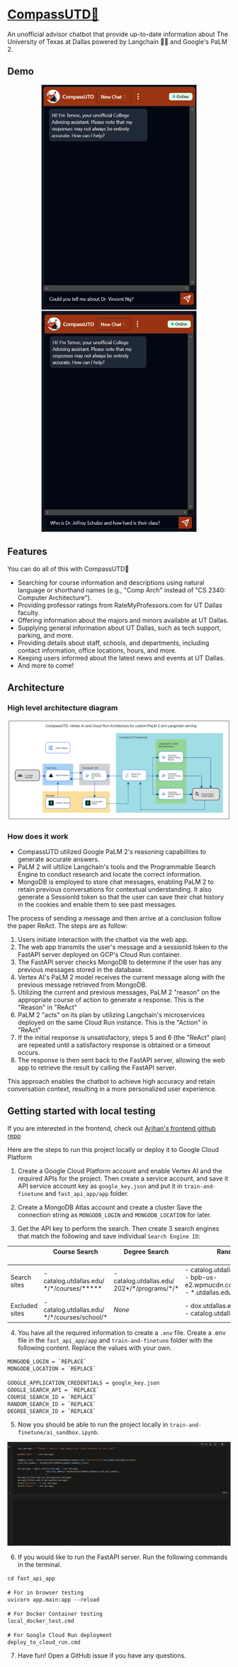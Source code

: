 # [CompassUTD🧭](https://compass-utd.vercel.app/)

An unofficial advisor chatbot that provide up-to-date information about The University of Texas at Dallas powered by Langchain 🦜️🔗 and Google's PaLM 2.

## Demo

<div style="text-align: center;">
  <img src="static/demo1.gif" alt="Demo: Inquiry about Dr.Vincent and his research" width="350"/>
  <img src="static/demo2.gif" alt="Demo: Dr. Jeffrey Schulze rating and his class HIST 1301 and HIST 1302 classes' description?" width="350"/>
</div>

## Features

You can do all of this with CompassUTD🧭

- Searching for course information and descriptions using natural language or shorthand names (e.g., "Comp Arch" instead of "CS 2340: Computer Architecture").
- Providing professor ratings from RateMyProfessors.com for UT Dallas faculty.
- Offering information about the majors and minors available at UT Dallas.
- Supplying general information about UT Dallas, such as tech support, parking, and more.
- Providing details about staff, schools, and departments, including contact information, office locations, hours, and more.
- Keeping users informed about the latest news and events at UT Dallas.
- And more to come!

## Architecture

### High level architecture diagram

![High Level Architecture Diagram show how CompassUTD work](static/architecture_diagram.png)

### How does it work

- CompassUTD utilized Google PaLM 2's reasoning capabilities to generate accurate answers.
- PaLM 2 will ultilize Langchain's tools and the Programmable Search Engine to conduct research and locate the correct information.
- MongoDB is employed to store chat messages, enabling PaLM 2 to retain previous conversations for contextual understanding. It also generate a SessionId token so that the user can save their chat history in the cookies and enable them to see past messages.

The process of sending a message and then arrive at a conclusion follow the paper ReAct. The steps are as follow:

1. Users initiate interaction with the chatbot via the web app.
2. The web app transmits the user's message and a sessionId token to the FastAPI server deployed on GCP's Cloud Run container.
3. The FastAPI server checks MongoDB to determine if the user has any previous messages stored in the database.
4. Vertex AI's PaLM 2 model receives the current message along with the previous message retrieved from MongoDB.
5. Utilizing the current and previous messages, PaLM 2 "reason" on the appropriate course of action to generate a response. This is the "Reason" in "ReAct"
6. PaLM 2 "acts" on its plan by utilizing Langchain's microservices deployed on the same Cloud Run instance. This is the "Action" in "ReAct"
7. If the initial response is unsatisfactory, steps 5 and 6 (the "ReAct" plan) are repeated until a satisfactory response is obtained or a timeout occurs.
8. The response is then sent back to the FastAPI server, allowing the web app to retrieve the result by calling the FastAPI server.

This approach enables the chatbot to achieve high accuracy and retain conversation context, resulting in a more personalized user experience.

## Getting started with local testing

If you are interested in the frontend, check out [Arihan's frontend github repo](https://github.com/arihanv/CompassUTD)

Here are the steps to run this project locally or deploy it to Google Cloud Platform

1. Create a Google Cloud Platform account and enable Vertex AI and the required APIs for the project. Then create a service account, and save it API service account key as `google_key.json` and put it in `train-and-finetune` and `fast_api_app/app` folder.

2. Create a MongoDB Atlas account and create a cluster Save the connection string as `MONGODB_LOGIN` and `MONGODB_LOCATION` for later.

3. Get the API key to perform the search. Then create 3 search engines that match the following and save individual `Search Engine ID`:

|                | Course Search <img width=200/>| Degree Search <img width=200/>| Random Search <img width=200/>|
|----------------|--------------------------|-------------------------------|-------------------------------|
| Search sites   | - catalog.utdallas.edu/<br/>\*/\*/courses/***** | - catalog.utdallas.edu/<br/>202*/\*/programs/\*/*  | - catalog.utdallas.edu/\*/\*/home/* <br/> - bpb-us-e2.wpmucdn.com/sites.utdallas.edu/* <br/> - \*.utdallas.edu/* |
| Excluded sites | - catalog.utdallas.edu/<br/>\*/\*/courses/school/*  | *None* | - dox.utdallas.edu/syl*<br/>- catalog.utdallas.edu/* |

4. You have all the required information to create a `.env` file. Create a .env file in the `fast_api_app/app` and `train-and-finetune` folder with the following content. Replace the values with your own.

```
MONGODB_LOGIN = `REPLACE`
MONGODB_LOCATION = `REPLACE`

GOOGLE_APPLICATION_CREDENTIALS = google_key.json
GOOGLE_SEARCH_API = `REPLACE`
COURSE_SEARCH_ID = `REPLACE`
RANDOM_SEARCH_ID = `REPLACE`
DEGREE_SEARCH_ID = `REPLACE`
```

5. Now you should be able to run the project locally in `train-and-finetune/ai_sandbox.ipynb`.

![Running the program in AI Sandbox](static/backendDemo.gif)

6. If you would like to run the FastAPI server. Run the following commands in the terminal.

```
cd fast_api_app

# For in browser testing
uvicorn app.main:app --reload

# For Docker Container testing
local_docker_test.cmd

# For Google Cloud Run deployment
deploy_to_cloud_run.cmd
```

7. Have fun! Open a GitHub issue if you have any questions. 
